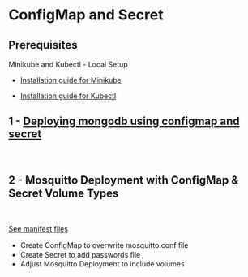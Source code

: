 # ConfigMap and Secret

## Prerequisites
Minikube and Kubectl - Local Setup

- [Installation guide for Minikube](https://minikube.sigs.k8s.io/docs/start/)

- [Installation guide for Kubectl](https://kubernetes.io/docs/tasks/tools/install-kubectl/)

## 1 -  [Deploying mongodb using configmap and secret](https://github.com/hotiaDiallo/quick-mongodb-k8s)

<br/>

## 2 - Mosquitto Deployment with ConﬁgMap & Secret Volume Types

<br/>

[See manifest files](https://github.com/hotiaDiallo/k8s-playground/tree/main/configmap-and-secret-volumes)

- Create ConﬁgMap to overwrite mosquitto.conf ﬁle
- Create Secret to add passwords ﬁle
- Adjust Mosquitto Deployment to include volumes
